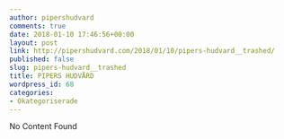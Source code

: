 ```yaml
---
author: pipershudvard
comments: true
date: 2018-01-10 17:46:56+00:00
layout: post
link: http://pipershudvard.com/2018/01/10/pipers-hudvard__trashed/
published: false
slug: pipers-hudvard__trashed
title: PIPERS HUDVÅRD
wordpress_id: 68
categories:
- Okategoriserade
---
```


No Content Found
